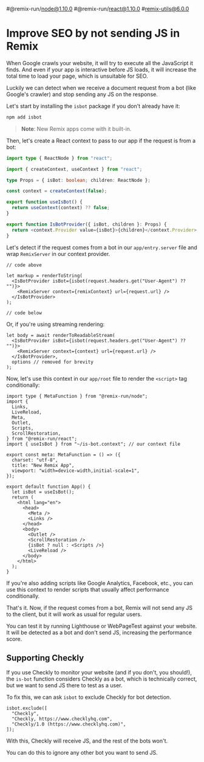 #@remix-run/node@1.10.0 #@remix-run/react@1.10.0 #remix-utils@6.0.0

# Improve SEO by not sending JS in Remix

When Google crawls your website, it will try to execute all the JavaScript it finds. And even if your app is interactive before JS loads, it will increase the total time to load your page, which is unsuitable for SEO.

Luckily we can detect when we receive a document request from a bot (like Google's crawler) and stop sending any JS on the response.

Let's start by installing the `isbot` package if you don't already have it:

```ts
npm add isbot
```

> **Note**: New Remix apps come with it built-in.

Then, let's create a React context to pass to our app if the request is from a bot:

```ts
import type { ReactNode } from "react";

import { createContext, useContext } from "react";

type Props = { isBot: boolean; children: ReactNode };

const context = createContext(false);

export function useIsBot() {
  return useContext(context) ?? false;
}

export function IsBotProvider({ isBot, children }: Props) {
  return <context.Provider value={isBot}>{children}</context.Provider>;
}
```

Let's detect if the request comes from a bot in our `app/entry.server` file and wrap `RemixServer` in our context provider.

```tsx
// code above

let markup = renderToString(
  <IsBotProvider isBot={isbot(request.headers.get("User-Agent") ?? "")}>
    <RemixServer context={remixContext} url={request.url} />
  </IsBotProvider>
);

// code below
```

Or, if you're using streaming rendering:

```tsx
let body = await renderToReadableStream(
  <IsBotProvider isBot={isbot(request.headers.get("User-Agent") ?? "")}>
    <RemixServer context={context} url={request.url} />
  </IsBotProvider>,
  options // removed for brevity
);
```

Now, let's use this context in our `app/root` file to render the `<script>` tag conditionally:

```tsx
import type { MetaFunction } from "@remix-run/node";
import {
  Links,
  LiveReload,
  Meta,
  Outlet,
  Scripts,
  ScrollRestoration,
} from "@remix-run/react";
import { useIsBot } from "~/is-bot.context"; // our context file

export const meta: MetaFunction = () => ({
  charset: "utf-8",
  title: "New Remix App",
  viewport: "width=device-width,initial-scale=1",
});

export default function App() {
  let isBot = useIsBot();
  return (
    <html lang="en">
      <head>
        <Meta />
        <Links />
      </head>
      <body>
        <Outlet />
        <ScrollRestoration />
        {isBot ? null : <Scripts />}
        <LiveReload />
      </body>
    </html>
  );
}
```

If you're also adding scripts like Google Analytics, Facebook, etc., you can use this context to render scripts that usually affect performance conditionally.

That's it. Now, if the request comes from a bot, Remix will not send any JS to the client, but it will work as usual for regular users.

You can test it by running Lighthouse or WebPageTest against your website. It will be detected as a bot and don't send JS, increasing the performance score.

## Supporting Checkly

If you use Checkly to monitor your website (and if you don't, you should!), the `is-bot` function considers Checkly as a bot, which is technically correct, but we want to send JS there to test as a user.

To fix this, we can ask `isbot` to exclude Checkly for bot detection.

```tsx
isbot.exclude([
  "Checkly",
  "Checkly, https://www.checklyhq.com",
  "Checkly/1.0 (https://www.checklyhq.com)",
]);
```

With this, Checkly will receive JS, and the rest of the bots won't.

You can do this to ignore any other bot you want to send JS.

